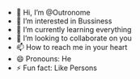 - 👋 Hi, I’m @Outronome
- 👀 I’m interested in Bussiness
- 🌱 I’m currently learning everything
- 💞️ I’m looking to collaborate on you
- 📫 How to reach me in your heart
- 😄 Pronouns: He
- ⚡ Fun fact: Like Persons

<!---
Outronome/Outronome is a ✨ special ✨ repository because its `README.md` (this file) appears on your GitHub profile.
You can click the Preview link to take a look at your changes.
--->

